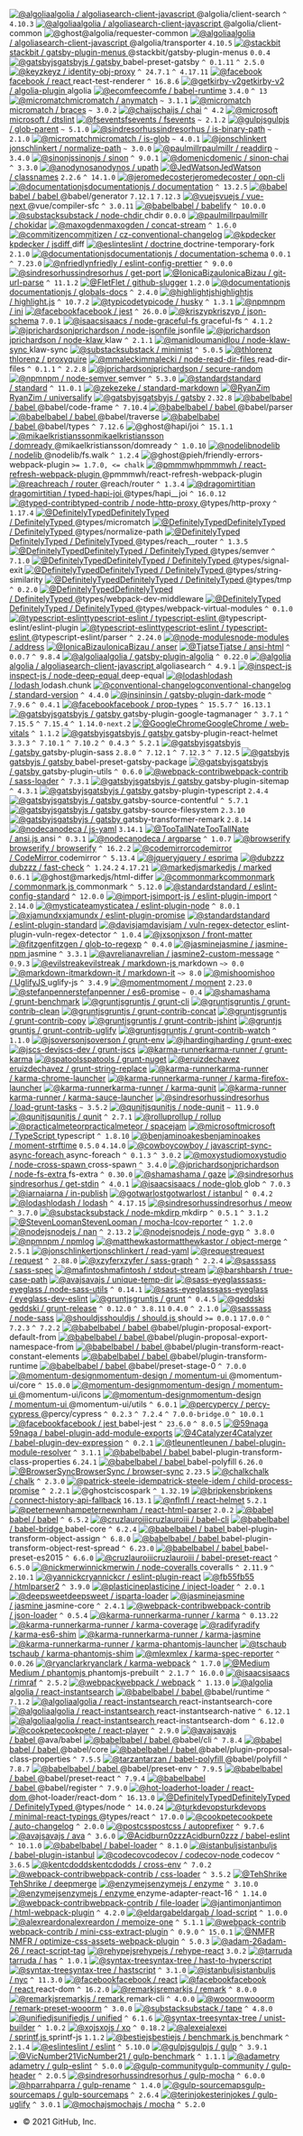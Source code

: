 [![@algolia](https://avatars.githubusercontent.com/u/2034458?s=40&v=4)](https://github.com/algolia)[algolia / algoliasearch-client-javascript ](https://github.com/algolia/algoliasearch-client-javascript)@algolia/client-search
`^ 4.10.3`
[![@algolia](https://avatars.githubusercontent.com/u/2034458?s=40&v=4)](https://github.com/algolia)[algolia / algoliasearch-client-javascript ](https://github.com/algolia/algoliasearch-client-javascript)@algolia/client-common
![@ghost](https://avatars.githubusercontent.com/u/10137?s=40&v=4)@algolia/requester-common
[![@algolia](https://avatars.githubusercontent.com/u/2034458?s=40&v=4)](https://github.com/algolia)[algolia / algoliasearch-client-javascript ](https://github.com/algolia/algoliasearch-client-javascript)@algolia/transporter
`4.10.5`
[![@stackbit](https://avatars.githubusercontent.com/u/38996451?s=40&v=4)](https://github.com/stackbit)[stackbit / gatsby-plugin-menus ](https://github.com/stackbit/gatsby-plugin-menus)@stackbit/gatsby-plugin-menus
`0.0.4`
[![@gatsbyjs](https://avatars.githubusercontent.com/u/12551863?s=40&v=4)](https://github.com/gatsbyjs)[gatsbyjs / gatsby ](https://github.com/gatsbyjs/gatsby)babel-preset-gatsby
`^ 0.1.11`
`^ 2.5.0`
[![@keyz](https://avatars.githubusercontent.com/u/2268452?s=40&u=c3f56fe1d943474ffe4577a82ad79c1a79d7eb6e&v=4)](https://github.com/keyz)[keyz / identity-obj-proxy](https://github.com/keyz/identity-obj-proxy)
`^ 24.7.1`
`^ 4.17.11`
[![@facebook](https://avatars.githubusercontent.com/u/69631?s=40&v=4)](https://github.com/facebook)[facebook / react ](https://github.com/facebook/react)react-test-renderer
`^ 16.8.6`
[![@getkirby-v2](https://avatars.githubusercontent.com/u/6985611?s=40&v=4)](https://github.com/getkirby-v2)[getkirby-v2 / algolia-plugin ](https://github.com/getkirby-v2/algolia-plugin)algolia
[![@ecomfe](https://avatars.githubusercontent.com/u/2268460?s=40&v=4)](https://github.com/ecomfe)[ecomfe / babel-runtime](https://github.com/ecomfe/babel-runtime)
`3.4.0`
`^ 13`
[![@micromatch](https://avatars.githubusercontent.com/u/26890389?s=40&v=4)](https://github.com/micromatch)[micromatch / anymatch](https://github.com/micromatch/anymatch)
`~ 3.1.1`
[![@micromatch](https://avatars.githubusercontent.com/u/26890389?s=40&v=4)](https://github.com/micromatch)[micromatch / braces](https://github.com/micromatch/braces)
`~ 3.0.2`
[![@chaijs](https://avatars.githubusercontent.com/u/1515293?s=40&v=4)](https://github.com/chaijs)[chaijs / chai](https://github.com/chaijs/chai)
`^ 4.2`
[![@microsoft](https://avatars.githubusercontent.com/u/6154722?s=40&v=4)](https://github.com/microsoft)[microsoft / dtslint](https://github.com/microsoft/dtslint)
[![@fsevents](https://avatars.githubusercontent.com/u/48760001?s=40&v=4)](https://github.com/fsevents)[fsevents / fsevents](https://github.com/fsevents/fsevents)
`~ 2.1.2`
[![@gulpjs](https://avatars.githubusercontent.com/u/6200624?s=40&v=4)](https://github.com/gulpjs)[gulpjs / glob-parent](https://github.com/gulpjs/glob-parent)
`~ 5.1.0`
[![@sindresorhus](https://avatars.githubusercontent.com/u/170270?s=40&u=34acd557a042ac478d273a4621570cadb6b0bd89&v=4)](https://github.com/sindresorhus)[sindresorhus / is-binary-path](https://github.com/sindresorhus/is-binary-path)
`~ 2.1.0`
[![@micromatch](https://avatars.githubusercontent.com/u/26890389?s=40&v=4)](https://github.com/micromatch)[micromatch / is-glob](https://github.com/micromatch/is-glob)
`~ 4.0.1`
[![@jonschlinkert](https://avatars.githubusercontent.com/u/383994?s=40&u=335f06277f72722162e89bd5516849f2e82f37cf&v=4)](https://github.com/jonschlinkert)[jonschlinkert / normalize-path](https://github.com/jonschlinkert/normalize-path)
`~ 3.0.0`
[![@paulmillr](https://avatars.githubusercontent.com/u/574696?s=40&u=7f4396380d73af134b898c8eaf7bb171f448f40f&v=4)](https://github.com/paulmillr)[paulmillr / readdirp](https://github.com/paulmillr/readdirp)
`~ 3.4.0`
[![@sinonjs](https://avatars.githubusercontent.com/u/6570253?s=40&v=4)](https://github.com/sinonjs)[sinonjs / sinon](https://github.com/sinonjs/sinon)
`^ 9.0.1`
[![@domenic](https://avatars.githubusercontent.com/u/617481?s=40&v=4)](https://github.com/domenic)[domenic / sinon-chai](https://github.com/domenic/sinon-chai)
`^ 3.3.0`
[![@anodynos](https://avatars.githubusercontent.com/u/856453?s=40&v=4)](https://github.com/anodynos)[anodynos / upath](https://github.com/anodynos/upath)
[![@JedWatson](https://avatars.githubusercontent.com/u/872310?s=40&u=9548676d01f104232ee42e5ac0d985db77e6a5a4&v=4)](https://github.com/JedWatson)[JedWatson / classnames](https://github.com/JedWatson/classnames)
`2.2.6`
`^ 14.1.0`
[![@jeromedecoster](https://avatars.githubusercontent.com/u/158071?s=40&u=470a733fdc34a9fedab18ae4cf5109d2ea357425&v=4)](https://github.com/jeromedecoster)[jeromedecoster / opn-cli](https://github.com/jeromedecoster/opn-cli)
[![@documentationjs](https://avatars.githubusercontent.com/u/11415556?s=40&v=4)](https://github.com/documentationjs)[documentationjs / documentation](https://github.com/documentationjs/documentation)
`^ 13.2.5`
[![@babel](https://avatars.githubusercontent.com/u/9637642?s=40&v=4)](https://github.com/babel)[babel / babel ](https://github.com/babel/babel)@babel/generator
`7.12.1`
`7.12.3`
[![@vuejs](https://avatars.githubusercontent.com/u/6128107?s=40&v=4)](https://github.com/vuejs)[vuejs / vue-next ](https://github.com/vuejs/vue-next)@vue/compiler-sfc
`^ 3.0.11`
[![@babel](https://avatars.githubusercontent.com/u/9637642?s=40&v=4)](https://github.com/babel)[babel / babelify](https://github.com/babel/babelify)
`^ 10.0.0`
[![@substack](https://avatars.githubusercontent.com/u/12631?s=40&v=4)](https://github.com/substack)[substack / node-chdir ](https://github.com/substack/node-chdir)chdir
`0.0.0`
[![@paulmillr](https://avatars.githubusercontent.com/u/574696?s=40&u=7f4396380d73af134b898c8eaf7bb171f448f40f&v=4)](https://github.com/paulmillr)[paulmillr / chokidar](https://github.com/paulmillr/chokidar)
[![@maxogden](https://avatars.githubusercontent.com/u/39759?s=40&u=9d5a9325a609753d5dc4a742e31f8a38fd67214b&v=4)](https://github.com/maxogden)[maxogden / concat-stream](https://github.com/maxogden/concat-stream)
`^ 1.6.0`
[![@commitizen](https://avatars.githubusercontent.com/u/11980392?s=40&v=4)](https://github.com/commitizen)[commitizen / cz-conventional-changelog](https://github.com/commitizen/cz-conventional-changelog)
[![@kpdecker](https://avatars.githubusercontent.com/u/196390?s=40&v=4)](https://github.com/kpdecker)[kpdecker / jsdiff ](https://github.com/kpdecker/jsdiff)diff
[![@eslint](https://avatars.githubusercontent.com/u/6019716?s=40&v=4)](https://github.com/eslint)[eslint / doctrine ](https://github.com/eslint/doctrine)doctrine-temporary-fork
`2.1.0`
[![@documentationjs](https://avatars.githubusercontent.com/u/11415556?s=40&v=4)](https://github.com/documentationjs)[documentationjs / documentation-schema](https://github.com/documentationjs/documentation-schema)
`0.0.1`
`^ 7.23.0`
[![@nfriedly](https://avatars.githubusercontent.com/u/114976?s=40&v=4)](https://github.com/nfriedly)[nfriedly / eslint-config-prettier](https://github.com/nfriedly/eslint-config-prettier)
`^ 9.0.0`
[![@sindresorhus](https://avatars.githubusercontent.com/u/170270?s=40&u=34acd557a042ac478d273a4621570cadb6b0bd89&v=4)](https://github.com/sindresorhus)[sindresorhus / get-port](https://github.com/sindresorhus/get-port)
[![@IonicaBizau](https://avatars.githubusercontent.com/u/2864371?s=40&u=59abf020e792410b078a7eeb3f8c9f034dd4aba5&v=4)](https://github.com/IonicaBizau)[IonicaBizau / git-url-parse](https://github.com/IonicaBizau/git-url-parse)
`^ 11.1.2`
[![@Flet](https://avatars.githubusercontent.com/u/360233?s=40&v=4)](https://github.com/Flet)[Flet / github-slugger](https://github.com/Flet/github-slugger)
`1.2.0`
[![@documentationjs](https://avatars.githubusercontent.com/u/11415556?s=40&v=4)](https://github.com/documentationjs)[documentationjs / globals-docs](https://github.com/documentationjs/globals-docs)
`^ 2.4.0`
[![@highlightjs](https://avatars.githubusercontent.com/u/9039821?s=40&v=4)](https://github.com/highlightjs)[highlightjs / highlight.js](https://github.com/highlightjs/highlight.js)
`^ 10.7.2`
[![@typicode](https://avatars.githubusercontent.com/u/5502029?s=40&u=775f8ac3302e61c2c1fcb75894cc9a2c27c8f24a&v=4)](https://github.com/typicode)[typicode / husky](https://github.com/typicode/husky)
`^ 1.3.1`
[![@npm](https://avatars.githubusercontent.com/u/6078720?s=40&v=4)](https://github.com/npm)[npm / ini](https://github.com/npm/ini)
[![@facebook](https://avatars.githubusercontent.com/u/69631?s=40&v=4)](https://github.com/facebook)[facebook / jest](https://github.com/facebook/jest)
`^ 26.0.0`
[![@kriszyp](https://avatars.githubusercontent.com/u/34054?s=40&u=180adc3c81ddb4d7dca339ee15175bf0cf4d89a7&v=4)](https://github.com/kriszyp)[kriszyp / json-schema](https://github.com/kriszyp/json-schema)
`7.0.1`
[![@isaacs](https://avatars.githubusercontent.com/u/9287?s=40&u=60a280618307ae965cadbe52da4baa7e351c848c&v=4)](https://github.com/isaacs)[isaacs / node-graceful-fs ](https://github.com/isaacs/node-graceful-fs)graceful-fs
`^ 4.1.2`
[![@jprichardson](https://avatars.githubusercontent.com/u/150063?s=40&u=8943b7266b8b0b03d4ceb66e275c78b4e0fbff38&v=4)](https://github.com/jprichardson)[jprichardson / node-jsonfile ](https://github.com/jprichardson/node-jsonfile)jsonfile
[![@jprichardson](https://avatars.githubusercontent.com/u/150063?s=40&u=8943b7266b8b0b03d4ceb66e275c78b4e0fbff38&v=4)](https://github.com/jprichardson)[jprichardson / node-klaw ](https://github.com/jprichardson/node-klaw)klaw
`^ 2.1.1`
[![@manidlou](https://avatars.githubusercontent.com/u/16877268?s=40&u=ae5bfe825785c1956822ca0ff048b2da1f6479cb&v=4)](https://github.com/manidlou)[manidlou / node-klaw-sync ](https://github.com/manidlou/node-klaw-sync)klaw-sync
[![@substack](https://avatars.githubusercontent.com/u/12631?s=40&v=4)](https://github.com/substack)[substack / minimist](https://github.com/substack/minimist)
`^ 5.0.5`
[![@thlorenz](https://avatars.githubusercontent.com/u/192891?s=40&u=1f1ba12e39bedc227bd5861d149dd171fe4035f8&v=4)](https://github.com/thlorenz)[thlorenz / proxyquire](https://github.com/thlorenz/proxyquire)
[![@mmalecki](https://avatars.githubusercontent.com/u/692459?s=40&u=f36efe78df6cd6fa00d6da68e30bcd121a2d63b2&v=4)](https://github.com/mmalecki)[mmalecki / node-read-dir-files ](https://github.com/mmalecki/node-read-dir-files)read-dir-files
`^ 0.1.1`
`^ 2.2.8`
[![@jprichardson](https://avatars.githubusercontent.com/u/150063?s=40&u=8943b7266b8b0b03d4ceb66e275c78b4e0fbff38&v=4)](https://github.com/jprichardson)[jprichardson / secure-random](https://github.com/jprichardson/secure-random)
[![@npm](https://avatars.githubusercontent.com/u/6078720?s=40&v=4)](https://github.com/npm)[npm / node-semver ](https://github.com/npm/node-semver)semver
`^ 5.3.0`
[![@standard](https://avatars.githubusercontent.com/u/29208316?s=40&v=4)](https://github.com/standard)[standard / standard](https://github.com/standard/standard)
`^ 11.0.1`
[![@zeke](https://avatars.githubusercontent.com/u/2289?s=40&u=fe3a4e260b34e9c2207e19473e9ce70b8bb2d306&v=4)](https://github.com/zeke)[zeke / standard-markdown](https://github.com/zeke/standard-markdown)
[![@RyanZim](https://avatars.githubusercontent.com/u/17342435?s=40&u=da5d402c2652b5aa717c51097de40367063c2de1&v=4)](https://github.com/RyanZim)[RyanZim / universalify](https://github.com/RyanZim/universalify)
[![@gatsbyjs](https://avatars.githubusercontent.com/u/12551863?s=40&v=4)](https://github.com/gatsbyjs)[gatsbyjs / gatsby](https://github.com/gatsbyjs/gatsby)
`2.32.8`
[![@babel](https://avatars.githubusercontent.com/u/9637642?s=40&v=4)](https://github.com/babel)[babel / babel ](https://github.com/babel/babel)@babel/code-frame
`^ 7.10.4`
[![@babel](https://avatars.githubusercontent.com/u/9637642?s=40&v=4)](https://github.com/babel)[babel / babel ](https://github.com/babel/babel)@babel/parser
[![@babel](https://avatars.githubusercontent.com/u/9637642?s=40&v=4)](https://github.com/babel)[babel / babel ](https://github.com/babel/babel)@babel/traverse
[![@babel](https://avatars.githubusercontent.com/u/9637642?s=40&v=4)](https://github.com/babel)[babel / babel ](https://github.com/babel/babel)@babel/types
`^ 7.12.6`
![@ghost](https://avatars.githubusercontent.com/u/10137?s=40&v=4)@hapi/joi
`^ 15.1.1`
[![@mikaelkristiansson](https://avatars.githubusercontent.com/u/1733784?s=40&u=c2085ab4408bb3b047e4cc5b6aa9b66b5d727672&v=4)](https://github.com/mikaelkristiansson)[mikaelkristiansson / domready ](https://github.com/mikaelkristiansson/domready)@mikaelkristiansson/domready
`^ 1.0.10`
[![@nodelib](https://avatars.githubusercontent.com/u/38191195?s=40&v=4)](https://github.com/nodelib)[nodelib / nodelib ](https://github.com/nodelib/nodelib)@nodelib/fs.walk
`^ 1.2.4`
![@ghost](https://avatars.githubusercontent.com/u/10137?s=40&v=4)@pieh/friendly-errors-webpack-plugin
`>= 1.7.0, <= chalk`
[![@pmmmwh](https://avatars.githubusercontent.com/u/9338255?s=40&u=0b748539c151acf36871fdf53cb52c9f150bf1a4&v=4)](https://github.com/pmmmwh)[pmmmwh / react-refresh-webpack-plugin ](https://github.com/pmmmwh/react-refresh-webpack-plugin)@pmmmwh/react-refresh-webpack-plugin
[![@reach](https://avatars.githubusercontent.com/u/38740568?s=40&v=4)](https://github.com/reach)[reach / router ](https://github.com/reach/router)@reach/router
`^ 1.3.4`
[![@dragomirtitian](https://avatars.githubusercontent.com/u/8193316?s=40&u=a7bed7df69458ee80acf8a50e7437b4b305c0d61&v=4)](https://github.com/dragomirtitian)[dragomirtitian / typed-hapi-joi ](https://github.com/dragomirtitian/typed-hapi-joi)@types/hapi__joi
`^ 16.0.12`
[![@typed-contrib](https://avatars.githubusercontent.com/u/17814728?s=40&v=4)](https://github.com/typed-contrib)[typed-contrib / node-http-proxy ](https://github.com/typed-contrib/node-http-proxy)@types/http-proxy
`^ 1.17.4`
[![@DefinitelyTyped](https://avatars.githubusercontent.com/u/3637556?s=40&v=4)](https://github.com/DefinitelyTyped)[DefinitelyTyped / DefinitelyTyped ](https://github.com/DefinitelyTyped/DefinitelyTyped)@types/micromatch
[![@DefinitelyTyped](https://avatars.githubusercontent.com/u/3637556?s=40&v=4)](https://github.com/DefinitelyTyped)[DefinitelyTyped / DefinitelyTyped ](https://github.com/DefinitelyTyped/DefinitelyTyped)@types/normalize-path
[![@DefinitelyTyped](https://avatars.githubusercontent.com/u/3637556?s=40&v=4)](https://github.com/DefinitelyTyped)[DefinitelyTyped / DefinitelyTyped ](https://github.com/DefinitelyTyped/DefinitelyTyped)@types/reach__router
`^ 1.3.5`
[![@DefinitelyTyped](https://avatars.githubusercontent.com/u/3637556?s=40&v=4)](https://github.com/DefinitelyTyped)[DefinitelyTyped / DefinitelyTyped ](https://github.com/DefinitelyTyped/DefinitelyTyped)@types/semver
`^ 7.1.0`
[![@DefinitelyTyped](https://avatars.githubusercontent.com/u/3637556?s=40&v=4)](https://github.com/DefinitelyTyped)[DefinitelyTyped / DefinitelyTyped ](https://github.com/DefinitelyTyped/DefinitelyTyped)@types/signal-exit
[![@DefinitelyTyped](https://avatars.githubusercontent.com/u/3637556?s=40&v=4)](https://github.com/DefinitelyTyped)[DefinitelyTyped / DefinitelyTyped ](https://github.com/DefinitelyTyped/DefinitelyTyped)@types/string-similarity
[![@DefinitelyTyped](https://avatars.githubusercontent.com/u/3637556?s=40&v=4)](https://github.com/DefinitelyTyped)[DefinitelyTyped / DefinitelyTyped ](https://github.com/DefinitelyTyped/DefinitelyTyped)@types/tmp
`^ 0.2.0`
[![@DefinitelyTyped](https://avatars.githubusercontent.com/u/3637556?s=40&v=4)](https://github.com/DefinitelyTyped)[DefinitelyTyped / DefinitelyTyped ](https://github.com/DefinitelyTyped/DefinitelyTyped)@types/webpack-dev-middleware
[![@DefinitelyTyped](https://avatars.githubusercontent.com/u/3637556?s=40&v=4)](https://github.com/DefinitelyTyped)[DefinitelyTyped / DefinitelyTyped ](https://github.com/DefinitelyTyped/DefinitelyTyped)@types/webpack-virtual-modules
`^ 0.1.0`
[![@typescript-eslint](https://avatars.githubusercontent.com/u/46634674?s=40&v=4)](https://github.com/typescript-eslint)[typescript-eslint / typescript-eslint ](https://github.com/typescript-eslint/typescript-eslint)@typescript-eslint/eslint-plugin
[![@typescript-eslint](https://avatars.githubusercontent.com/u/46634674?s=40&v=4)](https://github.com/typescript-eslint)[typescript-eslint / typescript-eslint ](https://github.com/typescript-eslint/typescript-eslint)@typescript-eslint/parser
`^ 2.24.0`
[![@node-modules](https://avatars.githubusercontent.com/u/7125868?s=40&v=4)](https://github.com/node-modules)[node-modules / address](https://github.com/node-modules/address)
[![@IonicaBizau](https://avatars.githubusercontent.com/u/2864371?s=40&u=59abf020e792410b078a7eeb3f8c9f034dd4aba5&v=4)](https://github.com/IonicaBizau)[IonicaBizau / anser](https://github.com/IonicaBizau/anser)
[![@Tjatse](https://avatars.githubusercontent.com/u/1418444?s=40&u=9f4f0c1cb397cdc0793a81448809e8990e468834&v=4)](https://github.com/Tjatse)[Tjatse / ansi-html](https://github.com/Tjatse/ansi-html)
`^ 0.0.7`
`^ 9.8.4`
[![@algolia](https://avatars.githubusercontent.com/u/2034458?s=40&v=4)](https://github.com/algolia)[algolia / gatsby-plugin-algolia](https://github.com/algolia/gatsby-plugin-algolia)
`^ 0.22.0`
[![@algolia](https://avatars.githubusercontent.com/u/2034458?s=40&v=4)](https://github.com/algolia)[algolia / algoliasearch-client-javascript ](https://github.com/algolia/algoliasearch-client-javascript)algoliasearch
`^ 4.9.1`
[![@inspect-js](https://avatars.githubusercontent.com/u/54056128?s=40&v=4)](https://github.com/inspect-js)[inspect-js / node-deep-equal ](https://github.com/inspect-js/node-deep-equal)deep-equal
[![@lodash](https://avatars.githubusercontent.com/u/2565403?s=40&v=4)](https://github.com/lodash)[lodash / lodash ](https://github.com/lodash/lodash)lodash.chunk
[![@conventional-changelog](https://avatars.githubusercontent.com/u/16443515?s=40&v=4)](https://github.com/conventional-changelog)[conventional-changelog / standard-version](https://github.com/conventional-changelog/standard-version)
`^ 4.4.0`
[![@insin](https://avatars.githubusercontent.com/u/226692?s=40&u=d6ecfae3c032e468870caf4abcf80d1bb6817052&v=4)](https://github.com/insin)[insin / gatsby-plugin-dark-mode](https://github.com/insin/gatsby-plugin-dark-mode)
`^ 7.9.6`
`^ 0.4.1`
[![@facebook](https://avatars.githubusercontent.com/u/69631?s=40&v=4)](https://github.com/facebook)[facebook / prop-types](https://github.com/facebook/prop-types)
`^ 15.5.7`
`^ 16.13.1`
[![@gatsbyjs](https://avatars.githubusercontent.com/u/12551863?s=40&v=4)](https://github.com/gatsbyjs)[gatsbyjs / gatsby ](https://github.com/gatsbyjs/gatsby)gatsby-plugin-google-tagmanager
`^ 3.7.1`
`^ 7.15.5`
`^ 7.15.4`
`^ 1.14.0-next.2`
[![@GoogleChrome](https://avatars.githubusercontent.com/u/1778935?s=40&v=4)](https://github.com/GoogleChrome)[GoogleChrome / web-vitals](https://github.com/GoogleChrome/web-vitals)
`^ 1.1.2`
[![@gatsbyjs](https://avatars.githubusercontent.com/u/12551863?s=40&v=4)](https://github.com/gatsbyjs)[gatsbyjs / gatsby ](https://github.com/gatsbyjs/gatsby)gatsby-plugin-react-helmet
`3.3.3`
`^ 7.10.1`
`^ 7.10.2`
`^ 0.4.3`
`^ 5.2.1`
[![@gatsbyjs](https://avatars.githubusercontent.com/u/12551863?s=40&v=4)](https://github.com/gatsbyjs)[gatsbyjs / gatsby ](https://github.com/gatsbyjs/gatsby)gatsby-plugin-sass
`2.8.0`
`^ 7.12.1`
`^ 7.12.3`
`^ 7.12.5`
[![@gatsbyjs](https://avatars.githubusercontent.com/u/12551863?s=40&v=4)](https://github.com/gatsbyjs)[gatsbyjs / gatsby ](https://github.com/gatsbyjs/gatsby)babel-preset-gatsby-package
[![@gatsbyjs](https://avatars.githubusercontent.com/u/12551863?s=40&v=4)](https://github.com/gatsbyjs)[gatsbyjs / gatsby ](https://github.com/gatsbyjs/gatsby)gatsby-plugin-utils
`^ 0.6.0`
[![@webpack-contrib](https://avatars.githubusercontent.com/u/25012217?s=40&v=4)](https://github.com/webpack-contrib)[webpack-contrib / sass-loader](https://github.com/webpack-contrib/sass-loader)
`^ 7.3.1`
[![@gatsbyjs](https://avatars.githubusercontent.com/u/12551863?s=40&v=4)](https://github.com/gatsbyjs)[gatsbyjs / gatsby ](https://github.com/gatsbyjs/gatsby)gatsby-plugin-sitemap
`^ 4.3.1`
[![@gatsbyjs](https://avatars.githubusercontent.com/u/12551863?s=40&v=4)](https://github.com/gatsbyjs)[gatsbyjs / gatsby ](https://github.com/gatsbyjs/gatsby)gatsby-plugin-typescript
`2.4.4`
[![@gatsbyjs](https://avatars.githubusercontent.com/u/12551863?s=40&v=4)](https://github.com/gatsbyjs)[gatsbyjs / gatsby ](https://github.com/gatsbyjs/gatsby)gatsby-source-contentful
`^ 5.7.1`
[![@gatsbyjs](https://avatars.githubusercontent.com/u/12551863?s=40&v=4)](https://github.com/gatsbyjs)[gatsbyjs / gatsby ](https://github.com/gatsbyjs/gatsby)gatsby-source-filesystem
`2.3.10`
[![@gatsbyjs](https://avatars.githubusercontent.com/u/12551863?s=40&v=4)](https://github.com/gatsbyjs)[gatsbyjs / gatsby ](https://github.com/gatsbyjs/gatsby)gatsby-transformer-remark
`2.8.14`
[![@nodeca](https://avatars.githubusercontent.com/u/723678?s=40&v=4)](https://github.com/nodeca)[nodeca / js-yaml](https://github.com/nodeca/js-yaml)
`3.14.1`
[![@TooTallNate](https://avatars.githubusercontent.com/u/71256?s=40&u=d6a9598cd7963ae290923ab12afeff947f542f80&v=4)](https://github.com/TooTallNate)[TooTallNate / ansi.js ](https://github.com/TooTallNate/ansi.js)ansi
`^ 0.3.1`
[![@nodeca](https://avatars.githubusercontent.com/u/723678?s=40&v=4)](https://github.com/nodeca)[nodeca / argparse](https://github.com/nodeca/argparse)
`^ 1.0.7`
[![@browserify](https://avatars.githubusercontent.com/u/6320506?s=40&v=4)](https://github.com/browserify)[browserify / browserify](https://github.com/browserify/browserify)
`^ 16.2.2`
[![@codemirror](https://avatars.githubusercontent.com/u/8876537?s=40&v=4)](https://github.com/codemirror)[codemirror / CodeMirror ](https://github.com/codemirror/CodeMirror)codemirror
`^ 5.13.4`
[![@jquery](https://avatars.githubusercontent.com/u/70142?s=40&v=4)](https://github.com/jquery)[jquery / esprima](https://github.com/jquery/esprima)
[![@dubzzz](https://avatars.githubusercontent.com/u/5300235?s=40&u=283a572a5010b5350eee7168cf6ce1b566747903&v=4)](https://github.com/dubzzz)[dubzzz / fast-check](https://github.com/dubzzz/fast-check)
`^ 1.24.2`
`4.17.21`
[![@markedjs](https://avatars.githubusercontent.com/u/19886934?s=40&v=4)](https://github.com/markedjs)[markedjs / marked](https://github.com/markedjs/marked)
`0.6.1`
![@ghost](https://avatars.githubusercontent.com/u/10137?s=40&v=4)@markedjs/html-differ
[![@commonmark](https://avatars.githubusercontent.com/u/8661225?s=40&v=4)](https://github.com/commonmark)[commonmark / commonmark.js ](https://github.com/commonmark/commonmark.js)commonmark
`^ 5.12.0`
[![@standard](https://avatars.githubusercontent.com/u/29208316?s=40&v=4)](https://github.com/standard)[standard / eslint-config-standard](https://github.com/standard/eslint-config-standard)
`^ 12.0.0`
[![@import-js](https://avatars.githubusercontent.com/u/87917428?s=40&v=4)](https://github.com/import-js)[import-js / eslint-plugin-import](https://github.com/import-js/eslint-plugin-import)
`^ 2.14.0`
[![@mysticatea](https://avatars.githubusercontent.com/u/1937871?s=40&v=4)](https://github.com/mysticatea)[mysticatea / eslint-plugin-node](https://github.com/mysticatea/eslint-plugin-node)
`^ 8.0.1`
[![@xjamundx](https://avatars.githubusercontent.com/u/246143?s=40&v=4)](https://github.com/xjamundx)[xjamundx / eslint-plugin-promise](https://github.com/xjamundx/eslint-plugin-promise)
[![@standard](https://avatars.githubusercontent.com/u/29208316?s=40&v=4)](https://github.com/standard)[standard / eslint-plugin-standard](https://github.com/standard/eslint-plugin-standard)
[![@davisjam](https://avatars.githubusercontent.com/u/22822319?s=40&v=4)](https://github.com/davisjam)[davisjam / vuln-regex-detector ](https://github.com/davisjam/vuln-regex-detector)eslint-plugin-vuln-regex-detector
`^ 1.0.4`
[![@jxson](https://avatars.githubusercontent.com/u/10993?s=40&u=942fed51f41ca64d60cfc5865bee438a6264074b&v=4)](https://github.com/jxson)[jxson / front-matter](https://github.com/jxson/front-matter)
[![@fitzgen](https://avatars.githubusercontent.com/u/74571?s=40&v=4)](https://github.com/fitzgen)[fitzgen / glob-to-regexp](https://github.com/fitzgen/glob-to-regexp)
`^ 0.4.0`
[![@jasmine](https://avatars.githubusercontent.com/u/4624349?s=40&v=4)](https://github.com/jasmine)[jasmine / jasmine-npm ](https://github.com/jasmine/jasmine-npm)jasmine
`^ 3.3.1`
[![@avrelian](https://avatars.githubusercontent.com/u/1076352?s=40&v=4)](https://github.com/avrelian)[avrelian / jasmine2-custom-message](https://github.com/avrelian/jasmine2-custom-message)
`^ 0.9.3`
[![@evilstreak](https://avatars.githubusercontent.com/u/74812?s=40&u=106c5f714d3dfb0edf207cd47b443914341af94f&v=4)](https://github.com/evilstreak)[evilstreak / markdown-js ](https://github.com/evilstreak/markdown-js)markdown
`~> 0.0`
[![@markdown-it](https://avatars.githubusercontent.com/u/10248321?s=40&v=4)](https://github.com/markdown-it)[markdown-it / markdown-it](https://github.com/markdown-it/markdown-it)
`~> 8.0`
[![@mishoo](https://avatars.githubusercontent.com/u/334725?s=40&u=8829f16c3beafe7f86271d9a5173c28663e94a94&v=4)](https://github.com/mishoo)[mishoo / UglifyJS ](https://github.com/mishoo/UglifyJS)uglify-js
`^ 3.4.9`
[![@moment](https://avatars.githubusercontent.com/u/4129662?s=40&v=4)](https://github.com/moment)[moment / moment](https://github.com/moment/moment)
`2.23.0`
[![@stefanpenner](https://avatars.githubusercontent.com/u/1377?s=40&v=4)](https://github.com/stefanpenner)[stefanpenner / es6-promise](https://github.com/stefanpenner/es6-promise)
`~ 0.4`
[![@shama](https://avatars.githubusercontent.com/u/99604?s=40&u=9bf669886f1b9f15d623e73d2e72adf7e12c98e7&v=4)](https://github.com/shama)[shama / grunt-benchmark](https://github.com/shama/grunt-benchmark)
[![@gruntjs](https://avatars.githubusercontent.com/u/1630826?s=40&v=4)](https://github.com/gruntjs)[gruntjs / grunt-cli](https://github.com/gruntjs/grunt-cli)
[![@gruntjs](https://avatars.githubusercontent.com/u/1630826?s=40&v=4)](https://github.com/gruntjs)[gruntjs / grunt-contrib-clean](https://github.com/gruntjs/grunt-contrib-clean)
[![@gruntjs](https://avatars.githubusercontent.com/u/1630826?s=40&v=4)](https://github.com/gruntjs)[gruntjs / grunt-contrib-concat](https://github.com/gruntjs/grunt-contrib-concat)
[![@gruntjs](https://avatars.githubusercontent.com/u/1630826?s=40&v=4)](https://github.com/gruntjs)[gruntjs / grunt-contrib-copy](https://github.com/gruntjs/grunt-contrib-copy)
[![@gruntjs](https://avatars.githubusercontent.com/u/1630826?s=40&v=4)](https://github.com/gruntjs)[gruntjs / grunt-contrib-jshint](https://github.com/gruntjs/grunt-contrib-jshint)
[![@gruntjs](https://avatars.githubusercontent.com/u/1630826?s=40&v=4)](https://github.com/gruntjs)[gruntjs / grunt-contrib-uglify](https://github.com/gruntjs/grunt-contrib-uglify)
[![@gruntjs](https://avatars.githubusercontent.com/u/1630826?s=40&v=4)](https://github.com/gruntjs)[gruntjs / grunt-contrib-watch](https://github.com/gruntjs/grunt-contrib-watch)
`^ 1.1.0`
[![@jsoverson](https://avatars.githubusercontent.com/u/842798?s=40&u=c2c78485861846db7162f93e2d43b64a97fc0423&v=4)](https://github.com/jsoverson)[jsoverson / grunt-env](https://github.com/jsoverson/grunt-env)
[![@jharding](https://avatars.githubusercontent.com/u/314351?s=40&u=04b82910b278ce3a0a5bf8c4654fe5e1ac7bf36c&v=4)](https://github.com/jharding)[jharding / grunt-exec](https://github.com/jharding/grunt-exec)
[![@jscs-dev](https://avatars.githubusercontent.com/u/8018201?s=40&v=4)](https://github.com/jscs-dev)[jscs-dev / grunt-jscs](https://github.com/jscs-dev/grunt-jscs)
[![@karma-runner](https://avatars.githubusercontent.com/u/3284117?s=40&v=4)](https://github.com/karma-runner)[karma-runner / grunt-karma](https://github.com/karma-runner/grunt-karma)
[![@spatools](https://avatars.githubusercontent.com/u/4163449?s=40&v=4)](https://github.com/spatools)[spatools / grunt-nuget](https://github.com/spatools/grunt-nuget)
[![@eruizdechavez](https://avatars.githubusercontent.com/u/953140?s=40&u=8a6b702381f21fbeb39d5dde073b5eb50d5cf9b4&v=4)](https://github.com/eruizdechavez)[eruizdechavez / grunt-string-replace](https://github.com/eruizdechavez/grunt-string-replace)
[![@karma-runner](https://avatars.githubusercontent.com/u/3284117?s=40&v=4)](https://github.com/karma-runner)[karma-runner / karma-chrome-launcher](https://github.com/karma-runner/karma-chrome-launcher)
[![@karma-runner](https://avatars.githubusercontent.com/u/3284117?s=40&v=4)](https://github.com/karma-runner)[karma-runner / karma-firefox-launcher](https://github.com/karma-runner/karma-firefox-launcher)
[![@karma-runner](https://avatars.githubusercontent.com/u/3284117?s=40&v=4)](https://github.com/karma-runner)[karma-runner / karma-qunit](https://github.com/karma-runner/karma-qunit)
[![@karma-runner](https://avatars.githubusercontent.com/u/3284117?s=40&v=4)](https://github.com/karma-runner)[karma-runner / karma-sauce-launcher](https://github.com/karma-runner/karma-sauce-launcher)
[![@sindresorhus](https://avatars.githubusercontent.com/u/170270?s=40&u=34acd557a042ac478d273a4621570cadb6b0bd89&v=4)](https://github.com/sindresorhus)[sindresorhus / load-grunt-tasks](https://github.com/sindresorhus/load-grunt-tasks)
`~ 3.5.2`
[![@qunitjs](https://avatars.githubusercontent.com/u/23195278?s=40&v=4)](https://github.com/qunitjs)[qunitjs / node-qunit](https://github.com/qunitjs/node-qunit)
`~ 11.9.0`
[![@qunitjs](https://avatars.githubusercontent.com/u/23195278?s=40&v=4)](https://github.com/qunitjs)[qunitjs / qunit](https://github.com/qunitjs/qunit)
`^ 2.7.1`
[![@rollup](https://avatars.githubusercontent.com/u/12554859?s=40&v=4)](https://github.com/rollup)[rollup / rollup](https://github.com/rollup/rollup)
[![@practicalmeteor](https://avatars.githubusercontent.com/u/9202578?s=40&v=4)](https://github.com/practicalmeteor)[practicalmeteor / spacejam](https://github.com/practicalmeteor/spacejam)
[![@microsoft](https://avatars.githubusercontent.com/u/6154722?s=40&v=4)](https://github.com/microsoft)[microsoft / TypeScript ](https://github.com/microsoft/TypeScript)typescript
`^ 1.8.10`
[![@benjaminoakes](https://avatars.githubusercontent.com/u/5323?s=40&v=4)](https://github.com/benjaminoakes)[benjaminoakes / moment-strftime](https://github.com/benjaminoakes/moment-strftime)
`0.5.0`
`4.14.0`
[![@cowboy](https://avatars.githubusercontent.com/u/54051?s=40&v=4)](https://github.com/cowboy)[cowboy / javascript-sync-async-foreach ](https://github.com/cowboy/javascript-sync-async-foreach)async-foreach
`^ 0.1.3`
`^ 3.0.2`
[![@moxystudio](https://avatars.githubusercontent.com/u/19508739?s=40&v=4)](https://github.com/moxystudio)[moxystudio / node-cross-spawn ](https://github.com/moxystudio/node-cross-spawn)cross-spawn
`^ 3.4.0`
[![@jprichardson](https://avatars.githubusercontent.com/u/150063?s=40&u=8943b7266b8b0b03d4ceb66e275c78b4e0fbff38&v=4)](https://github.com/jprichardson)[jprichardson / node-fs-extra ](https://github.com/jprichardson/node-fs-extra)fs-extra
`^ 0.30.0`
[![@shama](https://avatars.githubusercontent.com/u/99604?s=40&u=9bf669886f1b9f15d623e73d2e72adf7e12c98e7&v=4)](https://github.com/shama)[shama / gaze](https://github.com/shama/gaze)
[![@sindresorhus](https://avatars.githubusercontent.com/u/170270?s=40&u=34acd557a042ac478d273a4621570cadb6b0bd89&v=4)](https://github.com/sindresorhus)[sindresorhus / get-stdin](https://github.com/sindresorhus/get-stdin)
`^ 4.0.1`
[![@isaacs](https://avatars.githubusercontent.com/u/9287?s=40&u=60a280618307ae965cadbe52da4baa7e351c848c&v=4)](https://github.com/isaacs)[isaacs / node-glob ](https://github.com/isaacs/node-glob)glob
`^ 7.0.3`
[![@iarna](https://avatars.githubusercontent.com/u/983798?s=40&u=b96ac217ce06e13b11b74e6a3e9e823a700d6751&v=4)](https://github.com/iarna)[iarna / in-publish](https://github.com/iarna/in-publish)
[![@gotwarlost](https://avatars.githubusercontent.com/u/1056819?s=40&v=4)](https://github.com/gotwarlost)[gotwarlost / istanbul](https://github.com/gotwarlost/istanbul)
`^ 0.4.2`
[![@lodash](https://avatars.githubusercontent.com/u/2565403?s=40&v=4)](https://github.com/lodash)[lodash / lodash](https://github.com/lodash/lodash)
`^ 4.17.15`
[![@sindresorhus](https://avatars.githubusercontent.com/u/170270?s=40&u=34acd557a042ac478d273a4621570cadb6b0bd89&v=4)](https://github.com/sindresorhus)[sindresorhus / meow](https://github.com/sindresorhus/meow)
`^ 3.7.0`
[![@substack](https://avatars.githubusercontent.com/u/12631?s=40&v=4)](https://github.com/substack)[substack / node-mkdirp ](https://github.com/substack/node-mkdirp)mkdirp
`^ 0.5.1`
`^ 3.1.2`
[![@StevenLooman](https://avatars.githubusercontent.com/u/724259?s=40&v=4)](https://github.com/StevenLooman)[StevenLooman / mocha-lcov-reporter](https://github.com/StevenLooman/mocha-lcov-reporter)
`^ 1.2.0`
[![@nodejs](https://avatars.githubusercontent.com/u/9950313?s=40&v=4)](https://github.com/nodejs)[nodejs / nan](https://github.com/nodejs/nan)
`^ 2.13.2`
[![@nodejs](https://avatars.githubusercontent.com/u/9950313?s=40&v=4)](https://github.com/nodejs)[nodejs / node-gyp](https://github.com/nodejs/node-gyp)
`^ 3.8.0`
[![@npm](https://avatars.githubusercontent.com/u/6078720?s=40&v=4)](https://github.com/npm)[npm / npmlog](https://github.com/npm/npmlog)
[![@matthewkastor](https://avatars.githubusercontent.com/u/1127586?s=40&v=4)](https://github.com/matthewkastor)[matthewkastor / object-merge](https://github.com/matthewkastor/object-merge)
`^ 2.5.1`
[![@jonschlinkert](https://avatars.githubusercontent.com/u/383994?s=40&u=335f06277f72722162e89bd5516849f2e82f37cf&v=4)](https://github.com/jonschlinkert)[jonschlinkert / read-yaml](https://github.com/jonschlinkert/read-yaml)
[![@request](https://avatars.githubusercontent.com/u/730467?s=40&v=4)](https://github.com/request)[request / request](https://github.com/request/request)
`^ 2.88.0`
[![@xzyfer](https://avatars.githubusercontent.com/u/579928?s=40&v=4)](https://github.com/xzyfer)[xzyfer / sass-graph](https://github.com/xzyfer/sass-graph)
`^ 2.2.4`
[![@sass](https://avatars.githubusercontent.com/u/317889?s=40&v=4)](https://github.com/sass)[sass / sass-spec](https://github.com/sass/sass-spec)
[![@mafintosh](https://avatars.githubusercontent.com/u/376661?s=40&u=358b6f221f3e74527ee43d7751492da453e0683a&v=4)](https://github.com/mafintosh)[mafintosh / stdout-stream](https://github.com/mafintosh/stdout-stream)
[![@barsh](https://avatars.githubusercontent.com/u/2644202?s=40&u=0b6d24699f56a966b04a37efe98260c18450e926&v=4)](https://github.com/barsh)[barsh / true-case-path](https://github.com/barsh/true-case-path)
[![@avajs](https://avatars.githubusercontent.com/u/8527916?s=40&v=4)](https://github.com/avajs)[avajs / unique-temp-dir](https://github.com/avajs/unique-temp-dir)
[![@sass-eyeglass](https://avatars.githubusercontent.com/u/10853331?s=40&v=4)](https://github.com/sass-eyeglass)[sass-eyeglass / node-sass-utils](https://github.com/sass-eyeglass/node-sass-utils)
`^ 0.14.1`
[![@sass-eyeglass](https://avatars.githubusercontent.com/u/10853331?s=40&v=4)](https://github.com/sass-eyeglass)[sass-eyeglass / eyeglass-dev-eslint](https://github.com/sass-eyeglass/eyeglass-dev-eslint)
[![@gruntjs](https://avatars.githubusercontent.com/u/1630826?s=40&v=4)](https://github.com/gruntjs)[gruntjs / grunt](https://github.com/gruntjs/grunt)
`^ 0.4.5`
[![@geddski](https://avatars.githubusercontent.com/u/515722?s=40&u=26be9f434f611db00a9aad4ffd392e1d7bc9dd2f&v=4)](https://github.com/geddski)[geddski / grunt-release](https://github.com/geddski/grunt-release)
`^ 0.12.0`
`^ 3.8.11`
`0.4.0`
`^ 2.1.0`
[![@sass](https://avatars.githubusercontent.com/u/317889?s=40&v=4)](https://github.com/sass)[sass / node-sass](https://github.com/sass/node-sass)
[![@shouldjs](https://avatars.githubusercontent.com/u/7722513?s=40&v=4)](https://github.com/shouldjs)[shouldjs / should.js ](https://github.com/shouldjs/should.js)should
`>= 0.0.1`
`17.0.0`
`^ 7.2.3`
`^ 7.2.2`
[![@babel](https://avatars.githubusercontent.com/u/9637642?s=40&v=4)](https://github.com/babel)[babel / babel ](https://github.com/babel/babel)@babel/plugin-proposal-export-default-from
[![@babel](https://avatars.githubusercontent.com/u/9637642?s=40&v=4)](https://github.com/babel)[babel / babel ](https://github.com/babel/babel)@babel/plugin-proposal-export-namespace-from
[![@babel](https://avatars.githubusercontent.com/u/9637642?s=40&v=4)](https://github.com/babel)[babel / babel ](https://github.com/babel/babel)@babel/plugin-transform-react-constant-elements
[![@babel](https://avatars.githubusercontent.com/u/9637642?s=40&v=4)](https://github.com/babel)[babel / babel ](https://github.com/babel/babel)@babel/plugin-transform-runtime
[![@babel](https://avatars.githubusercontent.com/u/9637642?s=40&v=4)](https://github.com/babel)[babel / babel ](https://github.com/babel/babel)@babel/preset-stage-0
`^ 7.0.0`
[![@momentum-design](https://avatars.githubusercontent.com/u/19691026?s=40&v=4)](https://github.com/momentum-design)[momentum-design / momentum-ui ](https://github.com/momentum-design/momentum-ui)@momentum-ui/core
`^ 15.0.0`
[![@momentum-design](https://avatars.githubusercontent.com/u/19691026?s=40&v=4)](https://github.com/momentum-design)[momentum-design / momentum-ui ](https://github.com/momentum-design/momentum-ui)@momentum-ui/icons
[![@momentum-design](https://avatars.githubusercontent.com/u/19691026?s=40&v=4)](https://github.com/momentum-design)[momentum-design / momentum-ui ](https://github.com/momentum-design/momentum-ui)@momentum-ui/utils
`^ 6.0.1`
[![@percy](https://avatars.githubusercontent.com/u/12260884?s=40&v=4)](https://github.com/percy)[percy / percy-cypress ](https://github.com/percy/percy-cypress)@percy/cypress
`^ 0.2.3`
`^ 7.2.4`
`^ 7.0.0-bridge.0`
`^ 10.0.1`
[![@facebook](https://avatars.githubusercontent.com/u/69631?s=40&v=4)](https://github.com/facebook)[facebook / jest ](https://github.com/facebook/jest)babel-jest
`^ 23.6.0`
`^ 8.0.5`
[![@59naga](https://avatars.githubusercontent.com/u/1548478?s=40&u=5c8e78b9dcc52ea770084922292800d629382d14&v=4)](https://github.com/59naga)[59naga / babel-plugin-add-module-exports](https://github.com/59naga/babel-plugin-add-module-exports)
[![@4Catalyzer](https://avatars.githubusercontent.com/u/13967986?s=40&v=4)](https://github.com/4Catalyzer)[4Catalyzer / babel-plugin-dev-expression](https://github.com/4Catalyzer/babel-plugin-dev-expression)
`^ 0.2.1`
[![@tleunen](https://avatars.githubusercontent.com/u/1972567?s=40&u=aa07cd8eb6aa0e8ebbe21b318e2dc96c34789e1a&v=4)](https://github.com/tleunen)[tleunen / babel-plugin-module-resolver](https://github.com/tleunen/babel-plugin-module-resolver)
`^ 3.1.1`
[![@babel](https://avatars.githubusercontent.com/u/9637642?s=40&v=4)](https://github.com/babel)[babel / babel ](https://github.com/babel/babel)babel-plugin-transform-class-properties
`6.24.1`
[![@babel](https://avatars.githubusercontent.com/u/9637642?s=40&v=4)](https://github.com/babel)[babel / babel ](https://github.com/babel/babel)babel-polyfill
`6.26.0`
[![@BrowserSync](https://avatars.githubusercontent.com/u/10654171?s=40&v=4)](https://github.com/BrowserSync)[BrowserSync / browser-sync](https://github.com/BrowserSync/browser-sync)
`2.23.5`
[![@chalk](https://avatars.githubusercontent.com/u/13122722?s=40&v=4)](https://github.com/chalk)[chalk / chalk](https://github.com/chalk/chalk)
`^ 2.3.0`
[![@patrick-steele-idem](https://avatars.githubusercontent.com/u/978214?s=40&u=281183c4d5fb8e927f5a77e3195a984d6fa81751&v=4)](https://github.com/patrick-steele-idem)[patrick-steele-idem / child-process-promise](https://github.com/patrick-steele-idem/child-process-promise)
`^ 2.2.1`
![@ghost](https://avatars.githubusercontent.com/u/10137?s=40&v=4)ciscospark
`^ 1.32.19`
[![@bripkens](https://avatars.githubusercontent.com/u/596443?s=40&u=d0f3b9f2c7c0837cd631ef38ae91a152084bc223&v=4)](https://github.com/bripkens)[bripkens / connect-history-api-fallback](https://github.com/bripkens/connect-history-api-fallback)
`16.13.1`
[![@nfl](https://avatars.githubusercontent.com/u/1261928?s=40&v=4)](https://github.com/nfl)[nfl / react-helmet](https://github.com/nfl/react-helmet)
`5.2.1`
[![@peternewnham](https://avatars.githubusercontent.com/u/3098560?s=40&v=4)](https://github.com/peternewnham)[peternewnham / react-html-parser](https://github.com/peternewnham/react-html-parser)
`2.0.2`
[![@babel](https://avatars.githubusercontent.com/u/9637642?s=40&v=4)](https://github.com/babel)[babel / babel](https://github.com/babel/babel)
`^ 6.5.2`
[![@cruzlauroiii](https://avatars.githubusercontent.com/u/26424033?s=40&v=4)](https://github.com/cruzlauroiii)[cruzlauroiii / babel-cli](https://github.com/cruzlauroiii/babel-cli)
[![@babel](https://avatars.githubusercontent.com/u/9637642?s=40&v=4)](https://github.com/babel)[babel / babel-bridge ](https://github.com/babel/babel-bridge)babel-core
`^ 6.2.4`
[![@babel](https://avatars.githubusercontent.com/u/9637642?s=40&v=4)](https://github.com/babel)[babel / babel ](https://github.com/babel/babel)babel-plugin-transform-object-assign
`^ 6.8.0`
[![@babel](https://avatars.githubusercontent.com/u/9637642?s=40&v=4)](https://github.com/babel)[babel / babel ](https://github.com/babel/babel)babel-plugin-transform-object-rest-spread
`^ 6.23.0`
[![@babel](https://avatars.githubusercontent.com/u/9637642?s=40&v=4)](https://github.com/babel)[babel / babel ](https://github.com/babel/babel)babel-preset-es2015
`^ 6.6.0`
[![@cruzlauroiii](https://avatars.githubusercontent.com/u/26424033?s=40&v=4)](https://github.com/cruzlauroiii)[cruzlauroiii / babel-preset-react](https://github.com/cruzlauroiii/babel-preset-react)
`^ 6.5.0`
[![@nickmerwin](https://avatars.githubusercontent.com/u/1129?s=40&u=8f604ea208654da4e8976e735505c3030a20ab6b&v=4)](https://github.com/nickmerwin)[nickmerwin / node-coveralls ](https://github.com/nickmerwin/node-coveralls)coveralls
`^ 2.11.9`
`^ 2.10.1`
[![@yannickcr](https://avatars.githubusercontent.com/u/13209?s=40&v=4)](https://github.com/yannickcr)[yannickcr / eslint-plugin-react](https://github.com/yannickcr/eslint-plugin-react)
[![@fb55](https://avatars.githubusercontent.com/u/188768?s=40&v=4)](https://github.com/fb55)[fb55 / htmlparser2](https://github.com/fb55/htmlparser2)
`^ 3.9.0`
[![@plasticine](https://avatars.githubusercontent.com/u/18076?s=40&u=66d9e080afd45919a4b0cdee1da17799ac5f2ea2&v=4)](https://github.com/plasticine)[plasticine / inject-loader](https://github.com/plasticine/inject-loader)
`^ 2.0.1`
[![@deepsweet](https://avatars.githubusercontent.com/u/266822?s=40&u=5f4e8a8357054cfc053a1eac2c514e04199a7d51&v=4)](https://github.com/deepsweet)[deepsweet / isparta-loader](https://github.com/deepsweet/isparta-loader)
[![@jasmine](https://avatars.githubusercontent.com/u/4624349?s=40&v=4)](https://github.com/jasmine)[jasmine / jasmine ](https://github.com/jasmine/jasmine)jasmine-core
`^ 2.4.1`
[![@webpack-contrib](https://avatars.githubusercontent.com/u/25012217?s=40&v=4)](https://github.com/webpack-contrib)[webpack-contrib / json-loader](https://github.com/webpack-contrib/json-loader)
`^ 0.5.4`
[![@karma-runner](https://avatars.githubusercontent.com/u/3284117?s=40&v=4)](https://github.com/karma-runner)[karma-runner / karma](https://github.com/karma-runner/karma)
`^ 0.13.22`
[![@karma-runner](https://avatars.githubusercontent.com/u/3284117?s=40&v=4)](https://github.com/karma-runner)[karma-runner / karma-coverage](https://github.com/karma-runner/karma-coverage)
[![@radify](https://avatars.githubusercontent.com/u/7537561?s=40&v=4)](https://github.com/radify)[radify / karma-es6-shim](https://github.com/radify/karma-es6-shim)
[![@karma-runner](https://avatars.githubusercontent.com/u/3284117?s=40&v=4)](https://github.com/karma-runner)[karma-runner / karma-jasmine](https://github.com/karma-runner/karma-jasmine)
[![@karma-runner](https://avatars.githubusercontent.com/u/3284117?s=40&v=4)](https://github.com/karma-runner)[karma-runner / karma-phantomjs-launcher](https://github.com/karma-runner/karma-phantomjs-launcher)
[![@tschaub](https://avatars.githubusercontent.com/u/41094?s=40&v=4)](https://github.com/tschaub)[tschaub / karma-phantomjs-shim](https://github.com/tschaub/karma-phantomjs-shim)
[![@mlex](https://avatars.githubusercontent.com/u/514717?s=40&v=4)](https://github.com/mlex)[mlex / karma-spec-reporter](https://github.com/mlex/karma-spec-reporter)
`^ 0.0.26`
[![@ryanclark](https://avatars.githubusercontent.com/u/7922109?s=40&u=94a8e0370cbc5491279ac0c2df0f77581f440128&v=4)](https://github.com/ryanclark)[ryanclark / karma-webpack](https://github.com/ryanclark/karma-webpack)
`^ 1.7.0`
[![@Medium](https://avatars.githubusercontent.com/u/923954?s=40&v=4)](https://github.com/Medium)[Medium / phantomjs ](https://github.com/Medium/phantomjs)phantomjs-prebuilt
`^ 2.1.7`
`^ 16.0.0`
[![@isaacs](https://avatars.githubusercontent.com/u/9287?s=40&u=60a280618307ae965cadbe52da4baa7e351c848c&v=4)](https://github.com/isaacs)[isaacs / rimraf](https://github.com/isaacs/rimraf)
`^ 2.5.2`
[![@webpack](https://avatars.githubusercontent.com/u/2105791?s=40&v=4)](https://github.com/webpack)[webpack / webpack](https://github.com/webpack/webpack)
`^ 1.13.0`
[![@algolia](https://avatars.githubusercontent.com/u/2034458?s=40&v=4)](https://github.com/algolia)[algolia / react-instantsearch](https://github.com/algolia/react-instantsearch)
[![@babel](https://avatars.githubusercontent.com/u/9637642?s=40&v=4)](https://github.com/babel)[babel / babel ](https://github.com/babel/babel)@babel/runtime
`^ 7.1.2`
[![@algolia](https://avatars.githubusercontent.com/u/2034458?s=40&v=4)](https://github.com/algolia)[algolia / react-instantsearch ](https://github.com/algolia/react-instantsearch)react-instantsearch-core
[![@algolia](https://avatars.githubusercontent.com/u/2034458?s=40&v=4)](https://github.com/algolia)[algolia / react-instantsearch ](https://github.com/algolia/react-instantsearch)react-instantsearch-native
`^ 6.12.1`
[![@algolia](https://avatars.githubusercontent.com/u/2034458?s=40&v=4)](https://github.com/algolia)[algolia / react-instantsearch ](https://github.com/algolia/react-instantsearch)react-instantsearch-dom
`^ 6.12.0`
[![@cookpete](https://avatars.githubusercontent.com/u/1926029?s=40&u=c055144235820bdbbafa5ce405e1c199ed96707f&v=4)](https://github.com/cookpete)[cookpete / react-player](https://github.com/cookpete/react-player)
`^ 2.9.0`
[![@avajs](https://avatars.githubusercontent.com/u/8527916?s=40&v=4)](https://github.com/avajs)[avajs / babel ](https://github.com/avajs/babel)@ava/babel
[![@babel](https://avatars.githubusercontent.com/u/9637642?s=40&v=4)](https://github.com/babel)[babel / babel ](https://github.com/babel/babel)@babel/cli
`^ 7.8.4`
[![@babel](https://avatars.githubusercontent.com/u/9637642?s=40&v=4)](https://github.com/babel)[babel / babel ](https://github.com/babel/babel)@babel/core
[![@babel](https://avatars.githubusercontent.com/u/9637642?s=40&v=4)](https://github.com/babel)[babel / babel ](https://github.com/babel/babel)@babel/plugin-proposal-class-properties
`^ 7.5.5`
[![@tarzan](https://avatars.githubusercontent.com/u/140655?s=40&v=4)](https://github.com/tarzan)[tarzan / babel-polyfill ](https://github.com/tarzan/babel-polyfill)@babel/polyfill
`^ 7.8.7`
[![@babel](https://avatars.githubusercontent.com/u/9637642?s=40&v=4)](https://github.com/babel)[babel / babel ](https://github.com/babel/babel)@babel/preset-env
`^ 7.9.5`
[![@babel](https://avatars.githubusercontent.com/u/9637642?s=40&v=4)](https://github.com/babel)[babel / babel ](https://github.com/babel/babel)@babel/preset-react
`^ 7.9.4`
[![@babel](https://avatars.githubusercontent.com/u/9637642?s=40&v=4)](https://github.com/babel)[babel / babel ](https://github.com/babel/babel)@babel/register
`^ 7.9.0`
[![@hot-loader](https://avatars.githubusercontent.com/u/45230129?s=40&v=4)](https://github.com/hot-loader)[hot-loader / react-dom ](https://github.com/hot-loader/react-dom)@hot-loader/react-dom
`^ 16.13.0`
[![@DefinitelyTyped](https://avatars.githubusercontent.com/u/3637556?s=40&v=4)](https://github.com/DefinitelyTyped)[DefinitelyTyped / DefinitelyTyped ](https://github.com/DefinitelyTyped/DefinitelyTyped)@types/node
`^ 14.0.24`
[![@turkdevops](https://avatars.githubusercontent.com/u/67343988?s=40&v=4)](https://github.com/turkdevops)[turkdevops / minimal-react-typings ](https://github.com/turkdevops/minimal-react-typings)@types/react
`^ 17.0.0`
[![@cookpete](https://avatars.githubusercontent.com/u/1926029?s=40&u=c055144235820bdbbafa5ce405e1c199ed96707f&v=4)](https://github.com/cookpete)[cookpete / auto-changelog](https://github.com/cookpete/auto-changelog)
`^ 2.0.0`
[![@postcss](https://avatars.githubusercontent.com/u/8296347?s=40&v=4)](https://github.com/postcss)[postcss / autoprefixer](https://github.com/postcss/autoprefixer)
`^ 9.7.6`
[![@avajs](https://avatars.githubusercontent.com/u/8527916?s=40&v=4)](https://github.com/avajs)[avajs / ava](https://github.com/avajs/ava)
`^ 3.6.0`
[![@Acidburn0zzz](https://avatars.githubusercontent.com/u/5810330?s=40&u=fefc2ba86462f1992204b9af96b24720a52e2356&v=4)](https://github.com/Acidburn0zzz)[Acidburn0zzz / babel-eslint](https://github.com/Acidburn0zzz/babel-eslint)
`^ 10.1.0`
[![@babel](https://avatars.githubusercontent.com/u/9637642?s=40&v=4)](https://github.com/babel)[babel / babel-loader](https://github.com/babel/babel-loader)
`^ 8.1.0`
[![@istanbuljs](https://avatars.githubusercontent.com/u/13523395?s=40&v=4)](https://github.com/istanbuljs)[istanbuljs / babel-plugin-istanbul](https://github.com/istanbuljs/babel-plugin-istanbul)
[![@codecov](https://avatars.githubusercontent.com/u/8226205?s=40&v=4)](https://github.com/codecov)[codecov / codecov-node ](https://github.com/codecov/codecov-node)codecov
`^ 3.6.5`
[![@kentcdodds](https://avatars.githubusercontent.com/u/1500684?s=40&u=1c014810361080e75ad80cdb8577ced97da65b11&v=4)](https://github.com/kentcdodds)[kentcdodds / cross-env](https://github.com/kentcdodds/cross-env)
`^ 7.0.2`
[![@webpack-contrib](https://avatars.githubusercontent.com/u/25012217?s=40&v=4)](https://github.com/webpack-contrib)[webpack-contrib / css-loader](https://github.com/webpack-contrib/css-loader)
`^ 3.5.2`
[![@TehShrike](https://avatars.githubusercontent.com/u/1141869?s=40&u=f713272348d1c6b3026af7db038030557abfbc88&v=4)](https://github.com/TehShrike)[TehShrike / deepmerge](https://github.com/TehShrike/deepmerge)
[![@enzymejs](https://avatars.githubusercontent.com/u/60945302?s=40&v=4)](https://github.com/enzymejs)[enzymejs / enzyme](https://github.com/enzymejs/enzyme)
`^ 3.10.0`
[![@enzymejs](https://avatars.githubusercontent.com/u/60945302?s=40&v=4)](https://github.com/enzymejs)[enzymejs / enzyme ](https://github.com/enzymejs/enzyme)enzyme-adapter-react-16
`^ 1.14.0`
[![@webpack-contrib](https://avatars.githubusercontent.com/u/25012217?s=40&v=4)](https://github.com/webpack-contrib)[webpack-contrib / file-loader](https://github.com/webpack-contrib/file-loader)
[![@jantimon](https://avatars.githubusercontent.com/u/4113649?s=40&v=4)](https://github.com/jantimon)[jantimon / html-webpack-plugin](https://github.com/jantimon/html-webpack-plugin)
`^ 4.2.0`
[![@eldargab](https://avatars.githubusercontent.com/u/762157?s=40&v=4)](https://github.com/eldargab)[eldargab / load-script](https://github.com/eldargab/load-script)
`^ 1.0.0`
[![@alexreardon](https://avatars.githubusercontent.com/u/2182637?s=40&u=57c16adeccd6cb68fd6918584ce0b583c68f701a&v=4)](https://github.com/alexreardon)[alexreardon / memoize-one](https://github.com/alexreardon/memoize-one)
`^ 5.1.1`
[![@webpack-contrib](https://avatars.githubusercontent.com/u/25012217?s=40&v=4)](https://github.com/webpack-contrib)[webpack-contrib / mini-css-extract-plugin](https://github.com/webpack-contrib/mini-css-extract-plugin)
`^ 0.9.0`
`^ 15.0.1`
[![@NMFR](https://avatars.githubusercontent.com/u/13484940?s=40&u=87b97aee9c550cbc62f0a645297d6c812d245a26&v=4)](https://github.com/NMFR)[NMFR / optimize-css-assets-webpack-plugin](https://github.com/NMFR/optimize-css-assets-webpack-plugin)
`^ 5.0.3`
[![@adam-26](https://avatars.githubusercontent.com/u/2652619?s=40&u=176b8e705aba11281f85253680bc876b6f5f4f5a&v=4)](https://github.com/adam-26)[adam-26 / react-script-tag](https://github.com/adam-26/react-script-tag)
[![@rehypejs](https://avatars.githubusercontent.com/u/25711728?s=40&v=4)](https://github.com/rehypejs)[rehypejs / rehype-react](https://github.com/rehypejs/rehype-react)
`3.0.2`
[![@tarruda](https://avatars.githubusercontent.com/u/842846?s=40&v=4)](https://github.com/tarruda)[tarruda / has](https://github.com/tarruda/has)
`^ 1.0.1`
[![@syntax-tree](https://avatars.githubusercontent.com/u/24633385?s=40&v=4)](https://github.com/syntax-tree)[syntax-tree / hast-to-hyperscript](https://github.com/syntax-tree/hast-to-hyperscript)
[![@syntax-tree](https://avatars.githubusercontent.com/u/24633385?s=40&v=4)](https://github.com/syntax-tree)[syntax-tree / hastscript](https://github.com/syntax-tree/hastscript)
`^ 3.1.0`
[![@istanbuljs](https://avatars.githubusercontent.com/u/13523395?s=40&v=4)](https://github.com/istanbuljs)[istanbuljs / nyc](https://github.com/istanbuljs/nyc)
`^ 11.3.0`
[![@facebook](https://avatars.githubusercontent.com/u/69631?s=40&v=4)](https://github.com/facebook)[facebook / react](https://github.com/facebook/react)
[![@facebook](https://avatars.githubusercontent.com/u/69631?s=40&v=4)](https://github.com/facebook)[facebook / react ](https://github.com/facebook/react)react-dom
`^ 16.2.0`
[![@remarkjs](https://avatars.githubusercontent.com/u/16309564?s=40&v=4)](https://github.com/remarkjs)[remarkjs / remark](https://github.com/remarkjs/remark)
`^ 8.0.0`
[![@remarkjs](https://avatars.githubusercontent.com/u/16309564?s=40&v=4)](https://github.com/remarkjs)[remarkjs / remark ](https://github.com/remarkjs/remark)remark-cli
`^ 4.0.0`
[![@wooorm](https://avatars.githubusercontent.com/u/944406?s=40&u=bf58f56aeb97f8b1616d8a3d9a84bd3e16ab803b&v=4)](https://github.com/wooorm)[wooorm / remark-preset-wooorm](https://github.com/wooorm/remark-preset-wooorm)
`^ 3.0.0`
[![@substack](https://avatars.githubusercontent.com/u/12631?s=40&v=4)](https://github.com/substack)[substack / tape](https://github.com/substack/tape)
`^ 4.8.0`
[![@unifiedjs](https://avatars.githubusercontent.com/u/21332676?s=40&v=4)](https://github.com/unifiedjs)[unifiedjs / unified](https://github.com/unifiedjs/unified)
`^ 6.1.6`
[![@syntax-tree](https://avatars.githubusercontent.com/u/24633385?s=40&v=4)](https://github.com/syntax-tree)[syntax-tree / unist-builder](https://github.com/syntax-tree/unist-builder)
`^ 1.0.2`
[![@xojs](https://avatars.githubusercontent.com/u/12815325?s=40&v=4)](https://github.com/xojs)[xojs / xo](https://github.com/xojs/xo)
`^ 0.18.2`
[![@alexei](https://avatars.githubusercontent.com/u/96283?s=40&u=a27f55ffc42d8db7dacb4aff8c177ba8de1e4e8c&v=4)](https://github.com/alexei)[alexei / sprintf.js ](https://github.com/alexei/sprintf.js)sprintf-js
`1.1.2`
[![@bestiejs](https://avatars.githubusercontent.com/u/802850?s=40&v=4)](https://github.com/bestiejs)[bestiejs / benchmark.js ](https://github.com/bestiejs/benchmark.js)benchmark
`^ 2.1.4`
[![@eslint](https://avatars.githubusercontent.com/u/6019716?s=40&v=4)](https://github.com/eslint)[eslint / eslint](https://github.com/eslint/eslint)
`^ 5.10.0`
[![@gulpjs](https://avatars.githubusercontent.com/u/6200624?s=40&v=4)](https://github.com/gulpjs)[gulpjs / gulp](https://github.com/gulpjs/gulp)
`^ 3.9.1`
[![@VicNumber21](https://avatars.githubusercontent.com/u/112832?s=40&v=4)](https://github.com/VicNumber21)[VicNumber21 / gulp-benchmark](https://github.com/VicNumber21/gulp-benchmark)
`^ 1.1.1`
[![@adametry](https://avatars.githubusercontent.com/u/2266622?s=40&v=4)](https://github.com/adametry)[adametry / gulp-eslint](https://github.com/adametry/gulp-eslint)
`^ 5.0.0`
[![@gulp-community](https://avatars.githubusercontent.com/u/35903644?s=40&v=4)](https://github.com/gulp-community)[gulp-community / gulp-header](https://github.com/gulp-community/gulp-header)
`^ 2.0.5`
[![@sindresorhus](https://avatars.githubusercontent.com/u/170270?s=40&u=34acd557a042ac478d273a4621570cadb6b0bd89&v=4)](https://github.com/sindresorhus)[sindresorhus / gulp-mocha](https://github.com/sindresorhus/gulp-mocha)
`^ 6.0.0`
[![@hparra](https://avatars.githubusercontent.com/u/13532?s=40&u=3fc4f8247505014337c20035b57ed8f0be943bfd&v=4)](https://github.com/hparra)[hparra / gulp-rename](https://github.com/hparra/gulp-rename)
`^ 1.4.0`
[![@gulp-sourcemaps](https://avatars.githubusercontent.com/u/26607716?s=40&v=4)](https://github.com/gulp-sourcemaps)[gulp-sourcemaps / gulp-sourcemaps](https://github.com/gulp-sourcemaps/gulp-sourcemaps)
`^ 2.6.4`
[![@terinjokes](https://avatars.githubusercontent.com/u/273509?s=40&u=66cc2a005c432ba73aebf3495314bf5db0d98d96&v=4)](https://github.com/terinjokes)[terinjokes / gulp-uglify](https://github.com/terinjokes/gulp-uglify)
`^ 3.0.1`
[![@mochajs](https://avatars.githubusercontent.com/u/8770005?s=40&v=4)](https://github.com/mochajs)[mochajs / mocha](https://github.com/mochajs/mocha)
`^ 5.2.0`
-   © 2021 GitHub, Inc.

